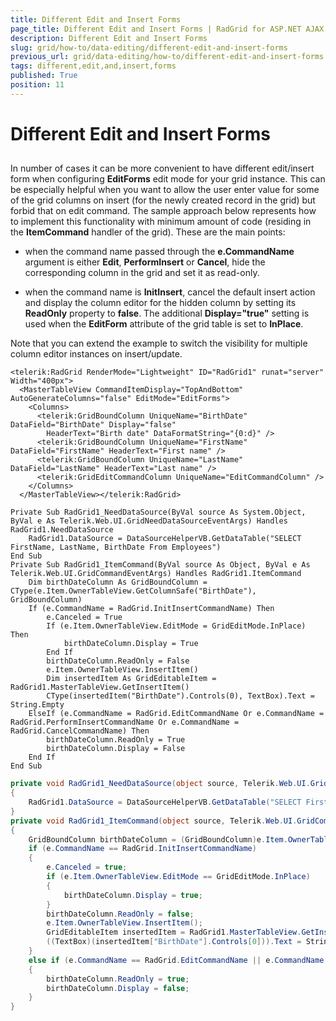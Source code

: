 ```yaml
---
title: Different Edit and Insert Forms
page_title: Different Edit and Insert Forms | RadGrid for ASP.NET AJAX Documentation
description: Different Edit and Insert Forms
slug: grid/how-to/data-editing/different-edit-and-insert-forms
previous_url: grid/data-editing/how-to/different-edit-and-insert-forms
tags: different,edit,and,insert,forms
published: True
position: 11
---
```


# Different Edit and Insert Forms



##

In number of cases it can be more convenient to have different edit/insert form when configuring **EditForms** edit mode for your grid instance. This can be especially helpful when you want to allow the user enter value for some of the grid columns on insert (for the newly created record in the grid) but forbid that on edit command. The sample approach below represents how to implement this functionality with minimum amount of code (residing in the **ItemCommand** handler of the grid). These are the main points:

* when the command name passed through the **e.CommandName** argument is either **Edit**, **PerformInsert** or **Cancel**, hide the corresponding column in the grid and set it as read-only.

* when the command name is **InitInsert**, cancel the default insert action and display the column editor for the hidden column by setting its **ReadOnly** property to **false**. The additional **Display="true"** setting is used when the **EditForm** attribute of the grid table is set to **InPlace**.

Note that you can extend the example to switch the visibility for multiple column editor instances on insert/update.



````ASP.NET
<telerik:RadGrid RenderMode="Lightweight" ID="RadGrid1" runat="server" Width="400px">
  <MasterTableView CommandItemDisplay="TopAndBottom" AutoGenerateColumns="false" EditMode="EditForms">
    <Columns>
      <telerik:GridBoundColumn UniqueName="BirthDate" DataField="BirthDate" Display="false"
        HeaderText="Birth date" DataFormatString="{0:d}" />
      <telerik:GridBoundColumn UniqueName="FirstName" DataField="FirstName" HeaderText="First name" />
      <telerik:GridBoundColumn UniqueName="LastName" DataField="LastName" HeaderText="Last name" />
      <telerik:GridEditCommandColumn UniqueName="EditCommandColumn" />
    </Columns>
  </MasterTableView></telerik:RadGrid>
````
````VB
Private Sub RadGrid1_NeedDataSource(ByVal source As System.Object, ByVal e As Telerik.Web.UI.GridNeedDataSourceEventArgs) Handles RadGrid1.NeedDataSource
    RadGrid1.DataSource = DataSourceHelperVB.GetDataTable("SELECT FirstName, LastName, BirthDate From Employees")
End Sub
Private Sub RadGrid1_ItemCommand(ByVal source As Object, ByVal e As Telerik.Web.UI.GridCommandEventArgs) Handles RadGrid1.ItemCommand
    Dim birthDateColumn As GridBoundColumn = CType(e.Item.OwnerTableView.GetColumnSafe("BirthDate"), GridBoundColumn)
    If (e.CommandName = RadGrid.InitInsertCommandName) Then
        e.Canceled = True
        If (e.Item.OwnerTableView.EditMode = GridEditMode.InPlace) Then
            birthDateColumn.Display = True
        End If
        birthDateColumn.ReadOnly = False
        e.Item.OwnerTableView.InsertItem()
        Dim insertedItem As GridEditableItem = RadGrid1.MasterTableView.GetInsertItem()
        CType(insertedItem("BirthDate").Controls(0), TextBox).Text = String.Empty
    ElseIf (e.CommandName = RadGrid.EditCommandName Or e.CommandName = RadGrid.PerformInsertCommandName Or e.CommandName = RadGrid.CancelCommandName) Then
        birthDateColumn.ReadOnly = True
        birthDateColumn.Display = False
    End If
End Sub
````
````C#
private void RadGrid1_NeedDataSource(object source, Telerik.Web.UI.GridNeedDataSourceEventArgs e)
{
    RadGrid1.DataSource = DataSourceHelperVB.GetDataTable("SELECT FirstName, LastName, BirthDate From Employees");
}
private void RadGrid1_ItemCommand(object source, Telerik.Web.UI.GridCommandEventArgs e)
{
    GridBoundColumn birthDateColumn = (GridBoundColumn)e.Item.OwnerTableView.GetColumnSafe("BirthDate") as GridBoundColumn;
    if (e.CommandName == RadGrid.InitInsertCommandName)
    {
        e.Canceled = true;
        if (e.Item.OwnerTableView.EditMode == GridEditMode.InPlace)
        {
            birthDateColumn.Display = true;
        }
        birthDateColumn.ReadOnly = false;
        e.Item.OwnerTableView.InsertItem();
        GridEditableItem insertedItem = RadGrid1.MasterTableView.GetInsertItem();
        ((TextBox)(insertedItem["BirthDate"].Controls[0])).Text = String.Empty;
    }
    else if (e.CommandName == RadGrid.EditCommandName || e.CommandName == RadGrid.PerformInsertCommandName || e.CommandName == RadGrid.CancelCommandName)
    {
        birthDateColumn.ReadOnly = true;
        birthDateColumn.Display = false;
    }
}
````

